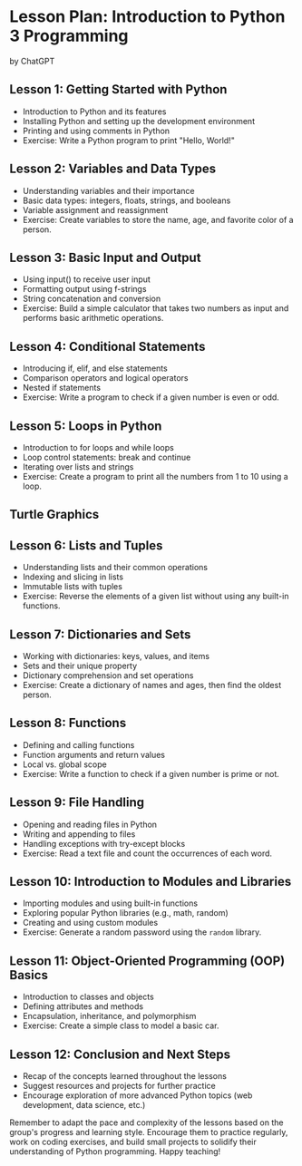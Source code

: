 # Lesson Plan: Introduction to Python 3 Programming
by ChatGPT

## Lesson 1: Getting Started with Python
- Introduction to Python and its features
- Installing Python and setting up the development environment
- Printing and using comments in Python
- Exercise: Write a Python program to print "Hello, World!"

## Lesson 2: Variables and Data Types
- Understanding variables and their importance
- Basic data types: integers, floats, strings, and booleans
- Variable assignment and reassignment
- Exercise: Create variables to store the name, age, and favorite color of a person.

## Lesson 3: Basic Input and Output
- Using input() to receive user input
- Formatting output using f-strings
- String concatenation and conversion
- Exercise: Build a simple calculator that takes two numbers as input and performs basic arithmetic operations.

## Lesson 4: Conditional Statements
- Introducing if, elif, and else statements
- Comparison operators and logical operators
- Nested if statements
- Exercise: Write a program to check if a given number is even or odd.

## Lesson 5: Loops in Python
- Introduction to for loops and while loops
- Loop control statements: break and continue
- Iterating over lists and strings
- Exercise: Create a program to print all the numbers from 1 to 10 using a loop.

## Turtle Graphics

## Lesson 6: Lists and Tuples
- Understanding lists and their common operations
- Indexing and slicing in lists
- Immutable lists with tuples
- Exercise: Reverse the elements of a given list without using any built-in functions.

## Lesson 7: Dictionaries and Sets
- Working with dictionaries: keys, values, and items
- Sets and their unique property
- Dictionary comprehension and set operations
- Exercise: Create a dictionary of names and ages, then find the oldest person.

## Lesson 8: Functions
- Defining and calling functions
- Function arguments and return values
- Local vs. global scope
- Exercise: Write a function to check if a given number is prime or not.

## Lesson 9: File Handling
- Opening and reading files in Python
- Writing and appending to files
- Handling exceptions with try-except blocks
- Exercise: Read a text file and count the occurrences of each word.

## Lesson 10: Introduction to Modules and Libraries
- Importing modules and using built-in functions
- Exploring popular Python libraries (e.g., math, random)
- Creating and using custom modules
- Exercise: Generate a random password using the `random` library.

## Lesson 11: Object-Oriented Programming (OOP) Basics
- Introduction to classes and objects
- Defining attributes and methods
- Encapsulation, inheritance, and polymorphism
- Exercise: Create a simple class to model a basic car.

## Lesson 12: Conclusion and Next Steps
- Recap of the concepts learned throughout the lessons
- Suggest resources and projects for further practice
- Encourage exploration of more advanced Python topics (web development, data science, etc.)

Remember to adapt the pace and complexity of the lessons based on the group's progress and learning style. Encourage them to practice regularly, work on coding exercises, and build small projects to solidify their understanding of Python programming. Happy teaching!

